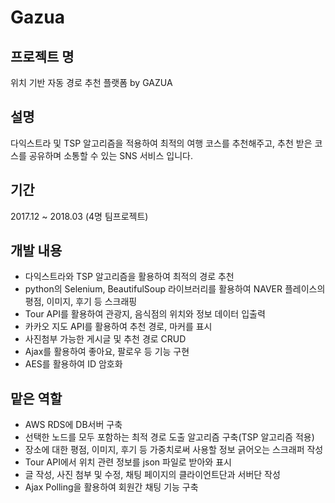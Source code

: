# Gazua

## 프로젝트 명
위치 기반 자동 경로 추천 플랫폼 by GAZUA

## 설명
다익스트라 및 TSP 알고리즘을 적용하여 최적의 여행 코스를 추천해주고, 추천 받은 코스를 공유하며 소통할 수 있는 SNS 서비스 입니다.

## 기간
2017.12 ~ 2018.03 (4명 팀프로젝트)

## 개발 내용
* 다익스트라와 TSP 알고리즘을 활용하여 최적의 경로 추천
* python의 Selenium, BeautifulSoup 라이브러리를 활용하여 NAVER 플레이스의 평점, 이미지, 후기 등 스크래핑
* Tour API를 활용하여 관광지, 음식점의 위치와 정보 데이터 입출력
* 카카오 지도 API를 활용하여 추천 경로, 마커를 표시
* 사진첨부 가능한 게시글 및 추천 경로 CRUD
* Ajax를 활용하여 좋아요, 팔로우 등 기능 구현
* AES를 활용하여 ID 암호화

## 맡은 역할

* AWS RDS에 DB서버 구축
* 선택한 노드를 모두 포함하는 최적 경로 도출 알고리즘 구축(TSP 알고리즘 적용)
* 장소에 대한 평점, 이미지, 후기 등 가중치로써 사용할 정보 긁어오는 스크래퍼 작성
* Tour API에서 위치 관련 정보를 json 파일로 받아와 표시
* 글 작성, 사진 첨부 및 수정, 채팅 페이지의 클라이언트단과 서버단 작성
* Ajax Polling을 활용하여 회원간 채팅 기능 구축
